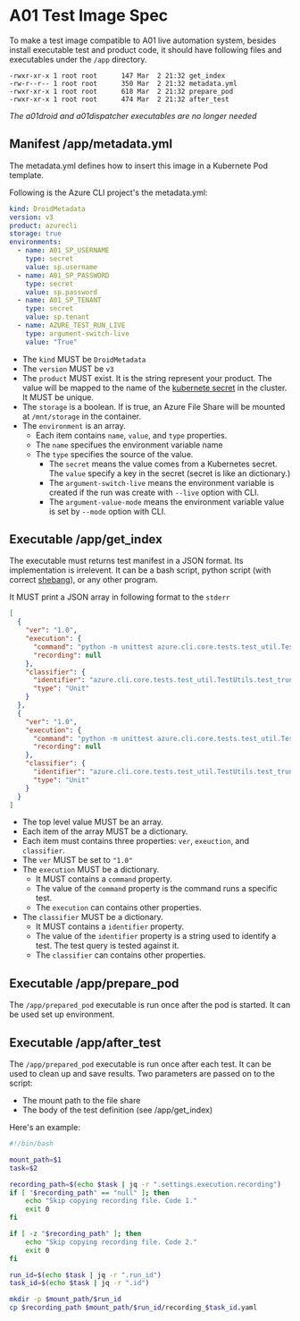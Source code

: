 # A01 Test Image Spec

To make a test image compatible to A01 live automation system, besides install executable test and product code, it should have following files and executables under the `/app` directory.

``` TEXT
-rwxr-xr-x 1 root root      147 Mar  2 21:32 get_index
-rw-r--r-- 1 root root      350 Mar  2 21:32 metadata.yml
-rwxr-xr-x 1 root root      618 Mar  2 21:32 prepare_pod
-rwxr-xr-x 1 root root      474 Mar  2 21:32 after_test
```

_The a01droid and a01dispatcher executables are no longer needed_

## Manifest /app/metadata.yml

The metadata.yml defines how to insert this image in a Kubernete Pod template.

Following is the Azure CLI project's the metadata.yml:

``` yaml
kind: DroidMetadata
version: v3
product: azurecli
storage: true
environments:
  - name: A01_SP_USERNAME
    type: secret
    value: sp.username
  - name: A01_SP_PASSWORD
    type: secret
    value: sp.password
  - name: A01_SP_TENANT
    type: secret
    value: sp.tenant
  - name: AZURE_TEST_RUN_LIVE
    type: argument-switch-live
    value: "True"
```

- The `kind` MUST be `DroidMetadata`
- The `version` MUST be `v3`
- The `product` MUST exist. It is the string represent your product. The value will be mapped to the name of the [kubernete secret](https://kubernetes.io/docs/concepts/configuration/secret/) in the cluster. It MUST be unique.
- The `storage` is a boolean. If is true, an Azure File Share will be mounted at `/mnt/storage` in the container.
- The `environment` is an array.
  - Each item contains `name`, `value`, and `type` properties.
  - The `name` specifues the environment variable name
  - The `type` specifies the source of the value.
    - The `secret` means the value comes from a Kubernetes secret. The `value` specify a key in the secret (secret is like an dictionary.)
    - The `argument-switch-live` means the environment variable is created if the run was create with `--live` option with CLI.
    - The `argument-value-mode` means the environment variable value is set by `--mode` option with CLI.

## Executable /app/get_index

The executable must returns test manifest in a JSON format. Its implementation is irrelevent. It can be a bash script, python script (with correct [shebang](https://en.wikipedia.org/wiki/Shebang_(Unix))), or any other program.

It MUST print a JSON array in following format to the `stderr`

``` JSON
[
  {
    "ver": "1.0",
    "execution": {
      "command": "python -m unittest azure.cli.core.tests.test_util.TestUtils.test_truncate_text_not_needed",
      "recording": null
    },
    "classifier": {
      "identifier": "azure.cli.core.tests.test_util.TestUtils.test_truncate_text_not_needed",
      "type": "Unit"
    }
  },
  {
    "ver": "1.0",
    "execution": {
      "command": "python -m unittest azure.cli.core.tests.test_util.TestUtils.test_truncate_text_zero_width",
      "recording": null
    },
    "classifier": {
      "identifier": "azure.cli.core.tests.test_util.TestUtils.test_truncate_text_zero_width",
      "type": "Unit"
    }
  }
]
```

- The top level value MUST be an array.
- Each item of the array MUST be a dictionary.
- Each item must contains three properties: `ver`, `exeuction`, and `classifier`.
- The `ver` MUST be set to `"1.0"`
- The `execution` MUST be a dictionary.
  - It MUST contains a `command` property.
  - The value of the `command` property is the command runs a specific test.
  - The `execution` can contains other properties.
- The `classifier` MUST be a dictionary.
  - It MUST contains a `identifier` property.
  - The value of the `identifier` property is a string used to identify a test. The test query is tested against it.
  - The `classifier` can contains other properties.

## Executable /app/prepare_pod

The `/app/prepared_pod` executable is run once after the pod is started. It can be used set up environment.

## Executable /app/after_test

The `/app/prepared_pod` executable is run once after each test. It can be used to clean up and save results. Two parameters are passed on to the script:

- The mount path to the file share
- The body of the test definition (see /app/get_index)

Here's an example:

``` bash
#!/bin/bash

mount_path=$1
task=$2

recording_path=$(echo $task | jq -r ".settings.execution.recording")
if [ "$recording_path" == "null" ]; then
    echo "Skip copying recording file. Code 1."
    exit 0
fi

if [ -z "$recording_path" ]; then
    echo "Skip copying recording file. Code 2."
    exit 0
fi

run_id=$(echo $task | jq -r ".run_id")
task_id=$(echo $task | jq -r ".id")

mkdir -p $mount_path/$run_id
cp $recording_path $mount_path/$run_id/recording_$task_id.yaml
```